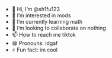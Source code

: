 - 👋 Hi, I’m @sh1fu123
- 👀 I’m interested in mods
- 🌱 I’m currently learning math
- 💞️ I’m looking to collaborate on nothing
- 📫 How to reach me tiktok
- 😄 Pronouns: idgaf
- ⚡ Fun fact: im cool

<!---
sh1fu123/sh1fu123 is a ✨ special ✨ repository because its `README.md` (this file) appears on your GitHub profile.
You can click the Preview link to take a look at your changes.
--->
